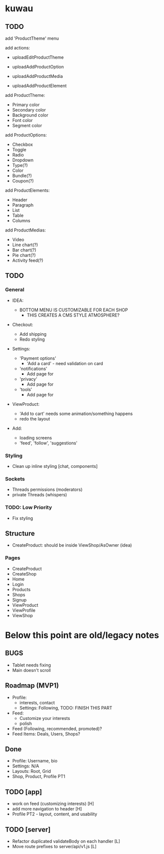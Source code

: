 # kuwau

## TODO

add 'ProductTheme' menu

add actions:

- uploadEditProductTheme

- uploadAddProductOption

- uploadAddProductMedia

- uploadAddProductElement

add ProductTheme:

- Primary color
- Secondary color
- Background color
- Font color
- Segment color

add ProductOptions:

- Checkbox
- Toggle
- Radio
- Dropdown
- Type(?)
- Color
- Bundle(?)
- Coupon(?)

add ProductElements:
- Header
- Paragraph
- List
- Table
- Columns

add ProductMedias:
- Video
- Line chart(?)
- Bar chart(?)
- Pie chart(?)
- Activity feed(?)

## TODO

### General

- IDEA:
  - BOTTOM MENU IS CUSTOMIZABLE FOR EACH SHOP
    - THIS CREATES A CMS STYLE ATMOSPHERE?

- Checkout:
  - Add shipping
  - Redo styling
- Settings:
  - 'Payment options'
    - 'Add a card' - need validation on card
  - 'notifications'
    - Add page for
  - 'privacy'
    - Add page for
  - 'tools'
    - Add page for
- ViewProduct:
  - 'Add to cart' needs some animation/something happens
  - redo the layout
- Add:
  - loading screens
  - 'feed', 'follow', 'suggestions'

### Styling

- Clean up inline styling [chat, components]

### Sockets

- Threads permissions (moderators)
- private Threads (whispers)

### TODO: Low Priority

- Fix styling

## Structure

- CreateProduct: should be inside ViewShop/AsOwner (idea)

### Pages

- CreateProduct
- CreateShop
- Home
- Login
- Products
- Shops
- Signup
- ViewProduct
- ViewProfile
- ViewShop

# Below this point are old/legacy notes

## BUGS

- Tablet needs fixing
- Main doesn't scroll

## Roadmap (MVP1)

- Profile:
  - interests, contact
  - Settings: Following, TODO: FINISH THIS PART
- Feed:
  - Customize your interests
  - polish
- Feed (Following, recommended, promoted)?
- Feed Items: Deals, Users, Shops?

## Done

- Profile: Username, bio
- Settings: N/A
- Layouts: Root, Grid
- Shop, Product, Profile PT1

## TODO [app]
- work on feed (customizing interests) [H]
- add more navigation to header [H]
- Profile PT2 - layout, content, and usability

## TODO [server]

* Refactor duplicated validateBody on each handler [L]
* Move route prefixes to server/api/v1.js [L]
